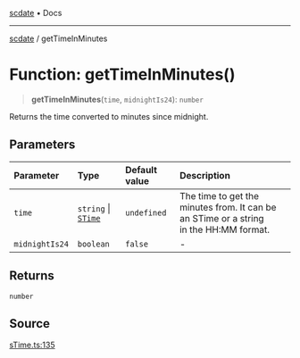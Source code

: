 [scdate](../README.md) • Docs

---

[scdate](../README.md) / getTimeInMinutes

# Function: getTimeInMinutes()

> **getTimeInMinutes**(`time`, `midnightIs24`): `number`

Returns the time converted to minutes since midnight.

## Parameters

| Parameter      | Type                                       | Default value | Description                                                                                |
| :------------- | :----------------------------------------- | :------------ | :----------------------------------------------------------------------------------------- |
| `time`         | `string` \| [`STime`](../classes/STime.md) | `undefined`   | The time to get the minutes from. It can be an STime or a string<br />in the HH:MM format. |
| `midnightIs24` | `boolean`                                  | `false`       | -                                                                                          |

## Returns

`number`

## Source

[sTime.ts:135](https://github.com/ericvera/scdate/blob/main/src/sTime.ts#L135)
